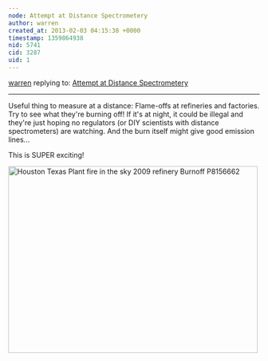 ```yaml
---
node: Attempt at Distance Spectrometery
author: warren
created_at: 2013-02-03 04:15:38 +0000
timestamp: 1359864938
nid: 5741
cid: 3287
uid: 1
---
```




[warren](../profile/warren) replying to: [Attempt at Distance Spectrometery](../notes/jetson/1-27-2013/attempt-distance-spectrometery)

----
Useful thing to measure at a distance: Flame-offs at refineries and factories. Try to see what they're burning off! If it's at night, it could be illegal and they're just hoping no regulators (or DIY scientists with distance spectrometers) are watching. And the burn itself might give good emission lines...

This is SUPER exciting! 

<a href="https://www.flickr.com/photos/mrchriscornwell/3857707695/" title="Houston Texas Plant fire in the sky 2009 refinery Burnoff P8156662 by mrchriscornwell, on Flickr"><img src="https://farm4.staticflickr.com/3146/3857707695_332d27ca76.jpg" width="500" height="375" alt="Houston Texas Plant fire in the sky 2009 refinery Burnoff P8156662"></a>